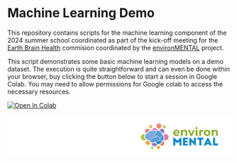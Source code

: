 # Machine Learning Demo

This repository contains scripts for the machine learning component of the 2024 summer school coordinated as part of the kick-off meeting for the [Earth Brain Health](https://www.nature.com/articles/s44220-024-00314-1) commision coordinated by the [environMENTAL](https://www.environmental-project.org/) project. 

This script demonstrates some basic machine learning models on a demo dataset. The execution is quite straightforward and can even be done within your browser, buy clicking the button below to start a session in Google Colab. You may need to allow permissions for Google colab to access the necessary resources. 

[![Open In Colab](https://colab.research.google.com/assets/colab-badge.svg)](https://colab.research.google.com/github/predictive-clinical-neuroscience/machine_learning_demo/blob/main/mortalilty_prediction.ipynb)

![](environmental_logo.png)
